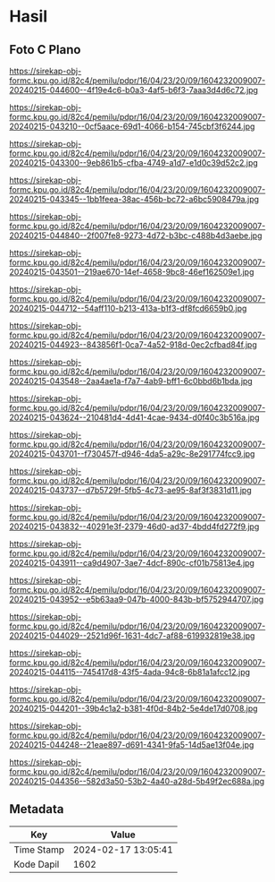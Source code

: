 # Hasil

## Foto C Plano

https://sirekap-obj-formc.kpu.go.id/82c4/pemilu/pdpr/16/04/23/20/09/1604232009007-20240215-044600--4f19e4c6-b0a3-4af5-b6f3-7aaa3d4d6c72.jpg

https://sirekap-obj-formc.kpu.go.id/82c4/pemilu/pdpr/16/04/23/20/09/1604232009007-20240215-043210--0cf5aace-69d1-4066-b154-745cbf3f6244.jpg

https://sirekap-obj-formc.kpu.go.id/82c4/pemilu/pdpr/16/04/23/20/09/1604232009007-20240215-043300--9eb861b5-cfba-4749-a1d7-e1d0c39d52c2.jpg

https://sirekap-obj-formc.kpu.go.id/82c4/pemilu/pdpr/16/04/23/20/09/1604232009007-20240215-043345--1bb1feea-38ac-456b-bc72-a6bc5908479a.jpg

https://sirekap-obj-formc.kpu.go.id/82c4/pemilu/pdpr/16/04/23/20/09/1604232009007-20240215-044840--2f007fe8-9273-4d72-b3bc-c488b4d3aebe.jpg

https://sirekap-obj-formc.kpu.go.id/82c4/pemilu/pdpr/16/04/23/20/09/1604232009007-20240215-043501--219ae670-14ef-4658-9bc8-46ef162509e1.jpg

https://sirekap-obj-formc.kpu.go.id/82c4/pemilu/pdpr/16/04/23/20/09/1604232009007-20240215-044712--54aff110-b213-413a-b1f3-df8fcd6659b0.jpg

https://sirekap-obj-formc.kpu.go.id/82c4/pemilu/pdpr/16/04/23/20/09/1604232009007-20240215-044923--843856f1-0ca7-4a52-918d-0ec2cfbad84f.jpg

https://sirekap-obj-formc.kpu.go.id/82c4/pemilu/pdpr/16/04/23/20/09/1604232009007-20240215-043548--2aa4ae1a-f7a7-4ab9-bff1-6c0bbd6b1bda.jpg

https://sirekap-obj-formc.kpu.go.id/82c4/pemilu/pdpr/16/04/23/20/09/1604232009007-20240215-043624--210481d4-4d41-4cae-9434-d0f40c3b516a.jpg

https://sirekap-obj-formc.kpu.go.id/82c4/pemilu/pdpr/16/04/23/20/09/1604232009007-20240215-043701--f730457f-d946-4da5-a29c-8e291774fcc9.jpg

https://sirekap-obj-formc.kpu.go.id/82c4/pemilu/pdpr/16/04/23/20/09/1604232009007-20240215-043737--d7b5729f-5fb5-4c73-ae95-8af3f3831d11.jpg

https://sirekap-obj-formc.kpu.go.id/82c4/pemilu/pdpr/16/04/23/20/09/1604232009007-20240215-043832--40291e3f-2379-46d0-ad37-4bdd4fd272f9.jpg

https://sirekap-obj-formc.kpu.go.id/82c4/pemilu/pdpr/16/04/23/20/09/1604232009007-20240215-043911--ca9d4907-3ae7-4dcf-890c-cf01b75813e4.jpg

https://sirekap-obj-formc.kpu.go.id/82c4/pemilu/pdpr/16/04/23/20/09/1604232009007-20240215-043952--e5b63aa9-047b-4000-843b-bf5752944707.jpg

https://sirekap-obj-formc.kpu.go.id/82c4/pemilu/pdpr/16/04/23/20/09/1604232009007-20240215-044029--2521d96f-1631-4dc7-af88-619932819e38.jpg

https://sirekap-obj-formc.kpu.go.id/82c4/pemilu/pdpr/16/04/23/20/09/1604232009007-20240215-044115--745417d8-43f5-4ada-94c8-6b81a1afcc12.jpg

https://sirekap-obj-formc.kpu.go.id/82c4/pemilu/pdpr/16/04/23/20/09/1604232009007-20240215-044201--39b4c1a2-b381-4f0d-84b2-5e4de17d0708.jpg

https://sirekap-obj-formc.kpu.go.id/82c4/pemilu/pdpr/16/04/23/20/09/1604232009007-20240215-044248--21eae897-d691-4341-9fa5-14d5ae13f04e.jpg

https://sirekap-obj-formc.kpu.go.id/82c4/pemilu/pdpr/16/04/23/20/09/1604232009007-20240215-044356--582d3a50-53b2-4a40-a28d-5b49f2ec688a.jpg


## Metadata

| Key        | Value               |
| ---------- | ------------------- |
| Time Stamp | 2024-02-17 13:05:41 |
| Kode Dapil | 1602                |



